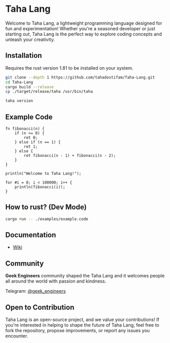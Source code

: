 # Taha Lang

Welcome to Taha Lang, a lightweight programming language designed for fun and experimentation! Whether you're a seasoned developer or just starting out, Taha Lang is the perfect way to explore coding concepts and unleash your creativity.

## Installation

Requires the rust version 1.81 to be installed on your system.

```bash
git clone --depth 1 https://github.com/tahadostifam/Taha-Lang.git
cd Taha-Lang
cargo build --release
cp ./target/release/taha /usr/bin/taha

taha version
```

## Example Code

```
fn fibonacci(n) {
    if (n <= 0) {
        ret 0;
    } else if (n == 1) {
        ret 1;
    } else {
        ret fibonacci(n - 1) + fibonacci(n - 2);
    }
}

println("Welcome to Taha Lang!");

for #i = 0; i < 100000; i++ {
    println(fibonacci(i));
}
```

## How to rust? (Dev Mode)
```bash
cargo run -- ./examples/example.code
```

## Documentation

- [Wiki](https://github.com/tahadostifam/taha-lang/wiki)

## Community

**Geek Engineers** community shaped the Taha Lang and it welcomes people all around the world with passion and kindness.

Telegram: [@geek_engineers](https://t.me/geek_engineers)

## Open to Contribution

Taha Lang is an open-source project, and we value your contributions! If you're interested in helping to shape the future of Taha Lang, feel free to fork the repository, propose improvements, or report any issues you encounter.
